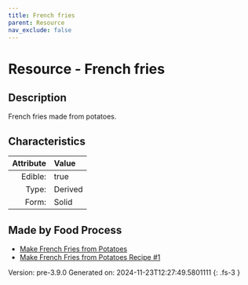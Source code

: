 ```yaml
---
title: French fries
parent: Resource
nav_exclude: false
---
```

# Resource - French fries

## Description
French fries made from potatoes.

## Characteristics

| Attribute      | Value |
|--------:|:------|
|Edible:|true|
|Type:|Derived|
|Form:|Solid|
 



## Made by Food Process

- [Make French Fries from Potatoes](../food/make-french-fries-from-potatoes.html)
- [Make French Fries from Potatoes Recipe #1](../food/make-french-fries-from-potatoes-recipe--1.html)

    

Version: pre-3.9.0 Generated on: 2024-11-23T12:27:49.5801111
{: .fs-3 }
